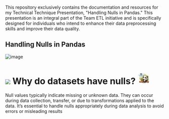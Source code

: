 This repository exclusively contains the documentation and resources for my Technical Technique Presentation, "Handling Nulls in Pandas." This presentation is an integral part of the Team ETL initiative and is specifically designed for individuals who intend to enhance their data preprocessing skills and improve their data quality. 
## Handling Nulls in Pandas
![image](https://github.com/MarianOforiYeboah/Capstone_2024/assets/149170814/053e0605-aabd-47d4-a23e-bf613515168e)


</div>
	<h1><img src="Technical-Presentation/img/panda.jpG" width="40" /> Why do datasets have nulls? <img src="img/panda.jpg" width="40" /></h1>
</div>
<be>

Null values typically indicate missing or unknown data. They can occur during data collection, transfer, or due to transformations applied to the data. It’s essential to handle nulls appropriately during data analysis to avoid errors or misleading results


